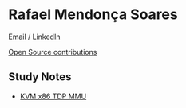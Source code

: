 # Rafael Mendonça Soares
[Email](mailto:rafaelmendsr@gmail.com) / [LinkedIn](https://www.linkedin.com/in/rafaelmendsr/)

[Open Source contributions](./contributions.md)

## Study Notes
* [KVM x86 TDP MMU](./virt/kvm-mmu.md)
